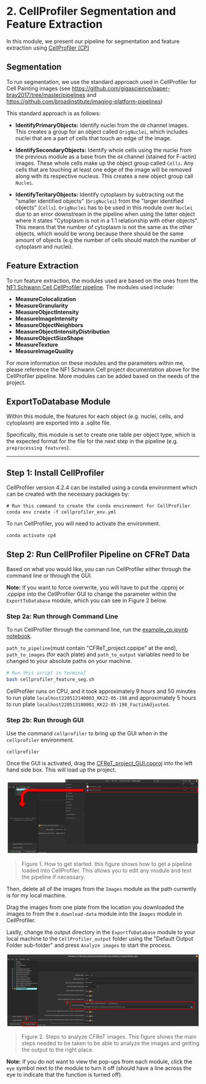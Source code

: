 # 2. CellProfiler Segmentation and Feature Extraction

In this module, we present our pipeline for segmentation and feature extraction using [CellProfiler (CP)](https://cellprofiler.org/)

## Segmentation

To run segmentation, we use the standard approach used in CellProfiler for Cell Painting images (see https://github.com/gigascience/paper-bray2017/tree/master/pipelines and https://github.com/broadinstitute/imaging-platform-pipelines)

This standard approach is as follows:

- **IdentifyPrimaryObjects:** Identify nuclei from the `d0` channel images. This creates a group for an object called `OrigNuclei`, which includes nuclei that are a part of cells that touch an edge of the image.

- **IdentifySecondaryObjects:** Identify whole cells using the nuclei from the previous module as a base from the `d4` channel (stained for F-actin) images. 
These whole cells make up the object group called `Cells`.
Any cells that are touching at least one edge of the image will be removed along with its respective nucleus. 
This creates a new object group call `Nuclei`.

- **IdentifyTeritaryObjects:** Identify cytoplasm by subtracting out the "smaller identified objects" (`OrigNuclei`) from the "larger identified objects" (`Cells`). 
`OrigNuclei` has to be used in this module over `Nuclei` due to an error downstream in the pipeline when using the latter object where it states "Cytoplasm is not in a 1:1 relationship with other objects".
This means that the number of cytoplasm is not the same as the other objects, which would be wrong because there should be the same amount of objects (e.g the number of cells should match the number of cytoplasm and nuclei).

## Feature Extraction

To run feature extraction, the modules used are based on the ones from the [NF1 Schwann Cell CellProfiler pipeline](https://github.com/WayScience/NF1_SchwannCell_data/tree/main/CellProfiler_pipelines).
The modules used include:

- **MeasureColocalization**
- **MeasureGranularity**
- **MeasureObjectIntensity** 
- **MeasureImageIntensity**
- **MeasureObjectNeighbors**
- **MeasureObjectIntensityDistribution**
- **MeasureObjectSizeShape**
- **MeasureTexture**
- **MeasureImageQuality**

For more information on these modules and the parameters within me, please reference the NF1 Schwann Cell project documentation above for the CellProfiler pipeline.
More modules can be added based on the needs of the project.

## ExportToDatabase Module

Within this module, the features for each object (e.g. nuclei, cells, and cytoplasm) are exported into a .sqlite file.

Specifically, this module is set to create one table per object type, which is the expected format for the file for the next step in the pipeline (e.g. `preprocessing features`).

--- 

## Step 1: Install CellProfiler

CellProfiler version 4.2.4 can be installed using a conda environment which can be created with the necessary packages by:

```console
# Run this command to create the conda environment for CellProfiler
conda env create -f cellprofiler_env.yml
```

To run CellProfiler, you will need to activate the environment.

```console
conda activate cp4
```

## Step 2: Run CellProfiler Pipeline on CFReT Data

Based on what you would like, you can run CellProfiler either through the command line or through the GUI.

**Note:** If you want to force overwrite, you will have to put the .cpproj or .cppipe into the CellProfiler GUI to change the parameter within the `ExportToDatabase` module, which you can see in Figure 2 below.

### Step 2a: Run through Command Line

To run CellProfiler through the command line, run the [example_cp.ipynb notebook](example_cp.ipynb).

`path_to_pipeline`(must contain "CFReT_project.cppipe" at the end), `path_to_images` (for each plate) and `path_to_output` variables need to be changed to your absolute paths on your machine.

```bash
# Run this script in terminal
bash cellprofiler_feature_seg.sh
```

CellProfiler runs on CPU, and it took approximately 9 hours and 50 minutes to run plate `localhost220512140003_KK22-05-198` and approximately 5 hours to run plate `localhost220513100001_KK22-05-198_FactinAdjusted`. 

### Step 2b: Run through GUI

Use the command `cellprofiler` to bring up the GUI when in the `cellprofiler` environment.

```console
cellprofiler
```

Once the GUI is activated, drag the [CFReT_project_GUI.cpproj](CellProfiler_input/CFReT_project_GUI.cpproj) into the left hand side box. 
This will load up the project.

![drag_figure_CFReT.png](example_figs/drag_figure_CFReT.png)

> Figure 1. How to get started. this figure shows how to get a pipeline loaded into CellProfiler. This allows you to edit any module and test the pipeline if necessary.

Then, delete all of the images from the `Images` module as the path currently is for my local machine. 

Drag the images from one plate from the location you downloaded the images to from the `0.download-data` module into the `Images` module in CellProfiler.

Lastly, change the output directory in the `ExportToDatabase` module to your local machine to the `CellProfiler_output` folder using the "Default Output Folder sub-folder" and press `Analyze images` to start the process.

![analyze_images_CFReT.png](example_figs/analyze_images_CFReT.png)

> Figure 2. Steps to analyze CFReT images. This figure shows the main steps needed to be taken to be able to analyze the images and getting the output to the right place.

**Note:** If you do not want to view the pop-ups from each module, click the `eye` symbol next to the module to turn it off (should have a line across the eye to indicate that the function is turned off).
